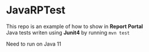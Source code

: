 # JavaRPTest
This repo is an example of how to show in **Report Portal**  
Java tests writen using **Junit4** by running `mvn test`

Need to run on Java 11
